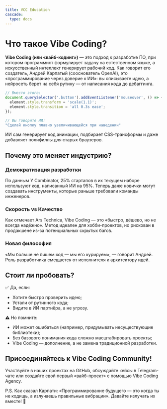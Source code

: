 ```yaml
---
title: VCC Education
cascade:
  type: docs
---
```


# Что такое Vibe Coding?

**Vibe Coding (или «вайб-кодинг»)** — это подход к разработке ПО, при котором программист формулирует задачу на естественном языке, а искусственный интеллект генерирует рабочий код. Как говорит его создатель, Андрей Карпатый (сооснователь OpenAI), это «программирование через доверие к ИИ»: вы описываете идею, а нейросеть берет на себя рутину — от написания кода до дебаггинга.

```javascript
// Вместо этого:
document.querySelector('.button').addEventListener('mouseover', () => {
  element.style.transform = 'scale(1.1)';
  element.style.transition = 'all 0.3s ease';
});

// Вы говорите ИИ: 
"Сделай кнопку плавно увеличивающейся при наведении"
```

ИИ сам генерирует код анимации, подбирает CSS-трансформы и даже добавляет полифиллы для старых браузеров.

## Почему это меняет индустрию?

### Демократизация разработки
По данным Y Combinator, 25% стартапов в их текущем наборе используют код, написанный ИИ на 95%. Теперь даже новички могут создавать инструменты, которые раньше требовали команды инженеров.

### Скорость vs Качество
Как отмечает Ars Technica, Vibe Coding — это «быстро, дёшево, но не всегда надёжно». Метод идеален для хобби-проектов, но рискован в продакшене из-за потенциальных скрытых багов.

### Новая философия
«Мы больше не пишем код — мы его курируем», — говорит Андрей. Роль разработчика смещается от исполнителя к архитектору идей.


## Стоит ли пробовать?
✅ Да, если:
- Хотите быстро проверить идею;
- Устали от рутинного кода;
- Видите в ИИ партнёра, а не угрозу.

⚠️ Но помните:
- ИИ может ошибаться (например, придумывать несуществующие библиотеки);
- Без базового понимания кода сложно масштабировать проекты;
- Vibe Coding — дополнение, а не замена традиционной разработки.

## Присоединяйтесь к Vibe Coding Community!
Участвуйте в наших проектах на GitHub, обсуждайте кейсы в Telegram-чате или создайте свой первый «вайб-проект» с помощью Vibe Coding Agency.

P.S. Как сказал Карпати: «Программирование будущего — это когда ты не кодишь, а излучаешь правильные вибрации». Давайте излучать их вместе! 🚀